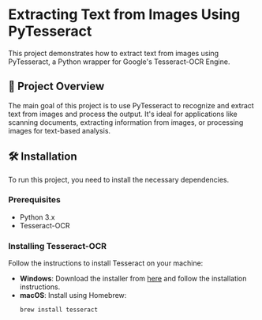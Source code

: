 # Extracting Text from Images Using PyTesseract

This project demonstrates how to extract text from images using PyTesseract, a Python wrapper for Google's Tesseract-OCR Engine.

## 📂 Project Overview

The main goal of this project is to use PyTesseract to recognize and extract text from images and process the output. It's ideal for applications like scanning documents, extracting information from images, or processing images for text-based analysis.

## 🛠 Installation

To run this project, you need to install the necessary dependencies.

### Prerequisites

- Python 3.x
- Tesseract-OCR

### Installing Tesseract-OCR

Follow the instructions to install Tesseract on your machine:

- **Windows**: Download the installer from [here](https://github.com/UB-Mannheim/tesseract/wiki) and follow the installation instructions.
- **macOS**: Install using Homebrew:
  ```bash
  brew install tesseract



